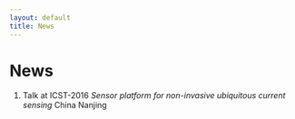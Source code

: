 ```yaml
---
layout: default
title: News
---
```

# News

1. Talk at ICST-2016 *Sensor platform for non-invasive ubiquitous current sensing*  China Nanjing
